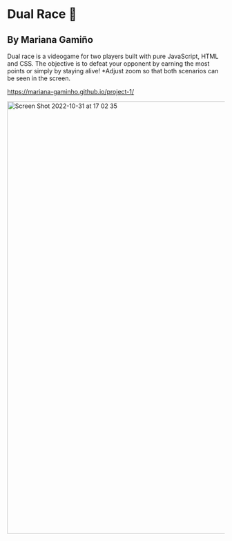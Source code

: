 # Dual Race 🏁

## By Mariana Gamiño

Dual race is a videogame for two players built with pure JavaScript, HTML and CSS. The objective is to defeat your opponent by earning the most points or simply by staying alive!
*Adjust zoom so that both scenarios can be seen in the screen.

https://mariana-gaminho.github.io/project-1/


<img width="1000" alt="Screen Shot 2022-10-31 at 17 02 35" src="https://user-images.githubusercontent.com/51060400/199125948-7db2555b-ff4e-4edf-9949-455143ec875c.png">
